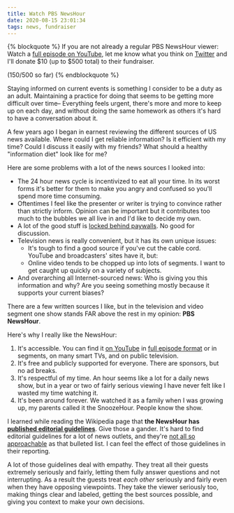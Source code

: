 ```yaml
---
title: Watch PBS NewsHour
date: 2020-08-15 23:01:34
tags: news, fundraiser
---
```




{% blockquote %}
If you are not already a regular PBS NewsHour viewer: Watch a [full episode on YouTube](https://www.youtube.com/playlist?list=PLgawtcOBBjr9w4YGiJrPD8f6MXTCIUfK9), let me know what you think on [Twitter](https://twitter.com/deanputney) and I'll donate $10 (up to $500 total) to their fundraiser.

($150/$500 so far)
{% endblockquote %}



Staying informed on current events is something I consider to be a duty as an adult. Maintaining a practice for doing that seems to be getting more difficult over time– Everything feels urgent, there's more and more to keep up on each day, and without doing the same homework as others it's hard to have a conversation about it.

A few years ago I began in earnest reviewing the different sources of US news available. Where could I get reliable information? Is it efficient with my time? Could I discuss it easily with my friends? What should a healthy "information diet" look like for me?

Here are some problems with a lot of the news sources I looked into:

* The 24 hour news cycle is incentivized to eat all your time. In its worst forms it's better for them to make you angry and confused so you'll spend more time consuming.
* Oftentimes I feel like the presenter or writer is trying to convince rather than strictly inform. Opinion can be important but it contributes too much to the bubbles we all live in and I'd like to decide my own.
* A lot of the good stuff is [locked behind paywalls](https://www.currentaffairs.org/2020/08/the-truth-is-paywalled-but-the-lies-are-free). No good for discussion.
* Television news is really convenient, but it has its own unique issues:
  * It's tough to find a good source if you've cut the cable cord. YouTube and broadcasters' sites have it, but:
  * Online video tends to be chopped up into lots of segments. I want to get caught up quickly on a variety of subjects.
* And overarching all Internet-sourced news: Who is giving you this information and why? Are you seeing something mostly because it supports your current biases?



There are a few written sources I like, but in the television and video segment one show stands FAR above the rest in my opinion: **PBS NewsHour**.

Here's why I really like the NewsHour:

1. It's accessible. You can find it [on YouTube](https://www.youtube.com/channel/UC6ZFN9Tx6xh-skXCuRHCDpQ) in [full episode format](https://www.youtube.com/playlist?list=PLgawtcOBBjr9w4YGiJrPD8f6MXTCIUfK9) or in segments, on many smart TVs, and on public television. 
2. It's free and publicly supported for everyone. There are sponsors, but no ad breaks.
3. It's respectful of my time. An hour seems like a lot for a daily news show, but in a year or two of fairly serious viewing I have never felt like I wasted my time watching it.
4. It's been around forever. We watched it as a family when I was growing up, my parents called it the SnoozeHour. People know the show.

I learned while reading the Wikipedia page that **the NewsHour has [published editorial guidelines](https://en.wikipedia.org/wiki/PBS_NewsHour#NewsHour_editorial_guidelines)**. Give those a gander. It's hard to find editorial guidelines for a lot of news outlets, and they're [not all so approachable](https://www.nytco.com/company/standards-ethics/) as that bulleted list. I can feel the effect of those guidelines in their reporting.

A lot of those guidelines deal with empathy. They treat all their guests extremely seriously and fairly, letting them fully answer questions and not interrupting. As a result the guests treat *each other* seriously and fairly even when they have opposing viewpoints. They take the viewer seriously too, making things clear and labeled, getting the best sources possible, and giving you context to make your own decisions.
